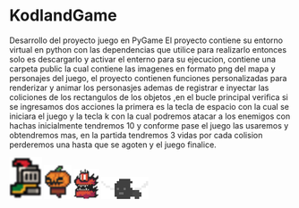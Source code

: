 # KodlandGame
Desarrollo del proyecto juego en PyGame
El proyecto contiene su entorno virtual en python con las dependencias que utilice para realizarlo entonces solo es descargarlo y activar el enterno para su ejecucion, contiene una carpeta public la cual contiene las imagenes en formato png del mapa y personajes del juego, el proyecto contienen funciones personalizadas para renderizar y animar los personasjes ademas de registrar e inyectar las coliciones de los rectangulos de los objetos ,en el bucle principal verifica si se ingresamos dos acciones la primera es la tecla de espacio con la cual se iniciara el juego y la tecla k con la cual podremos atacar a los enemigos con hachas inicialmente tendremos 10 y conforme pase el juego las usaremos y obtendremos mas, en la partida tendremos 3 vidas por cada colision perderemos una hasta que se agoten y el juego finalice.



![Personaje](public/Player/walk.png)
![Calabaza](public/calabaza/calabaza1.png)
![Dragon](public/dragon/dragon1.png)
![Mozca](public/Fly/Fly1.png)

